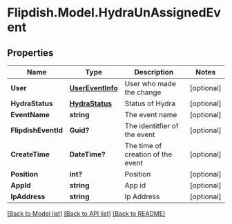 # Flipdish.Model.HydraUnAssignedEvent
## Properties

Name | Type | Description | Notes
------------ | ------------- | ------------- | -------------
**User** | [**UserEventInfo**](UserEventInfo.md) | User who made the change | [optional] 
**HydraStatus** | [**HydraStatus**](HydraStatus.md) | Status of Hydra | [optional] 
**EventName** | **string** | The event name | [optional] 
**FlipdishEventId** | **Guid?** | The identitfier of the event | [optional] 
**CreateTime** | **DateTime?** | The time of creation of the event | [optional] 
**Position** | **int?** | Position | [optional] 
**AppId** | **string** | App id | [optional] 
**IpAddress** | **string** | Ip Address | [optional] 

[[Back to Model list]](../README.md#documentation-for-models) [[Back to API list]](../README.md#documentation-for-api-endpoints) [[Back to README]](../README.md)

